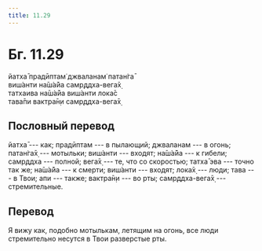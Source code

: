```yaml
---
title: 11.29
---
```


# Бг. 11.29
йатха̄ прадӣптам̇ джваланам̇ патан̇га̄<br/>
виш́анти на̄ш́а̄йа самр̣ддха-вега̄х̣<br/>
татхаива на̄ш́а̄йа виш́анти лока̄с<br/>
тава̄пи вактра̄н̣и самр̣ддха-вега̄х̣
## Пословный перевод

йатха̄ --- как; прадӣптам --- в пылающий; джваланам --- в огонь; патан̇га̄х̣
--- мотыльки; виш́анти --- входят; на̄ш́а̄йа --- к гибели; самр̣ддха ---
полной; вега̄х̣ --- те, что со скоростью; татха̄ эва --- точно так же;
на̄ш́а̄йа --- к смерти; виш́анти --- входят; лока̄х̣ --- люди; тава --- в
Твои; апи --- также; вактра̄н̣и --- во рты; самр̣ддха-вега̄х̣ ---
стремительные.

## Перевод

Я вижу как, подобно мотылькам, летящим на огонь, все люди стремительно
несутся в Твои разверстые рты.
